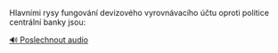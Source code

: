 
Hlavními rysy fungování devizového vyrovnávacího účtu oproti politice centrální banky jsou:

[🔊 Poslechnout audio](/data/7-paragraphs/audio/chapter_84/para_006-Hlavnmi-rysy-fungovn-devizovho-vyrovnvacho.mp3)
